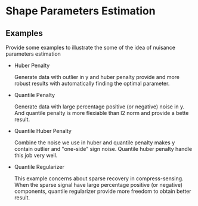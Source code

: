 # Shape Parameters Estimation

## Examples
Provide some examples to illustrate the some of the idea of nuisance parameters estimation
* Huber Penalty

   Generate data with outlier in y and huber penalty provide and more robust results with automatically finding the optimal parameter.

* Quantile Penalty

   Generate data with large percentage positive (or negative) noise in y. And quantile penalty is more flexiable than l2 norm and provide a bette result.
* Quantile Huber Penalty

   Combine the noise we use in huber and quantile penalty makes y contain outlier and "one-side" sign noise. Quantile huber penalty handle this job very well.

* Quantile Regularizer

   This example concerns about sparse recovery in compress-sensing. When the sparse signal have large percentage positive (or negative) components, quantile regularizer provide more freedom to obtain better result.
